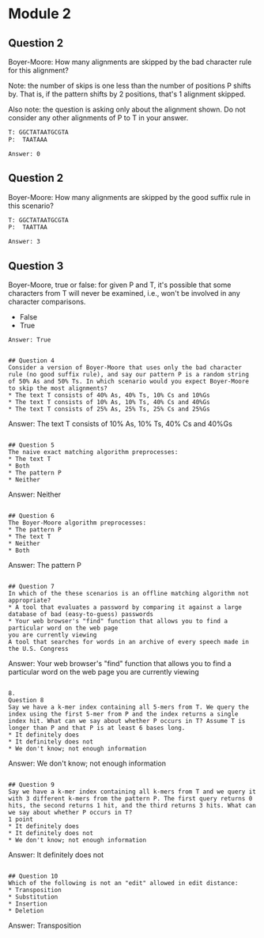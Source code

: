 # Module 2

## Question 2
Boyer-Moore: How many alignments are skipped by the bad character rule for this alignment?

Note: the number of skips is one less than the number of positions P shifts by. That is, if the pattern shifts by 2 positions, that's 1 alignment skipped.

Also note: the question is asking only about the alignment shown. Do not consider any other alignments of P to T in your answer.

```python
T: GGCTATAATGCGTA
P:  TAATAAA
```

```
Answer: 0
```

## Question 2
Boyer-Moore: How many alignments are skipped by the good suffix rule in this scenario?

```python
T: GGCTATAATGCGTA
P:  TAATTAA
```
```
Answer: 3
```

## Question 3
Boyer-Moore, true or false: for given P and T, it's possible that some characters from T will never be examined, i.e., won't be involved in any character comparisons.
* False
* True
```
Answer: True


## Question 4
Consider a version of Boyer-Moore that uses only the bad character rule (no good suffix rule), and say our pattern P is a random string of 50% As and 50% Ts. In which scenario would you expect Boyer-Moore to skip the most alignments?
* The text T consists of 40% As, 40% Ts, 10% Cs and 10%Gs
* The text T consists of 10% As, 10% Ts, 40% Cs and 40%Gs
* The text T consists of 25% As, 25% Ts, 25% Cs and 25%Gs
```
Answer: The text T consists of 10% As, 10% Ts, 40% Cs and 40%Gs
```

## Question 5
The naive exact matching algorithm preprocesses:
* The text T
* Both
* The pattern P
* Neither
```
Answer: Neither
```

## Question 6
The Boyer-Moore algorithm preprocesses:
* The pattern P
* The text T
* Neither
* Both
```
Answer: The pattern P
```

## Question 7
In which of the these scenarios is an offline matching algorithm not appropriate?
* A tool that evaluates a password by comparing it against a large database of bad (easy-to-guess) passwords
* Your web browser's "find" function that allows you to find a particular word on the web page
you are currently viewing
A tool that searches for words in an archive of every speech made in the U.S. Congress
```
Answer: Your web browser's "find" function that allows you to find a particular word on the web page
you are currently viewing
```

8.
Question 8
Say we have a k-mer index containing all 5-mers from T. We query the index using the first 5-mer from P and the index returns a single index hit. What can we say about whether P occurs in T? Assume T is longer than P and that P is at least 6 bases long.
* It definitely does
* It definitely does not
* We don't know; not enough information
```
Answer: We don't know; not enough information
```

## Question 9
Say we have a k-mer index containing all k-mers from T and we query it with 3 different k-mers from the pattern P. The first query returns 0 hits, the second returns 1 hit, and the third returns 3 hits. What can we say about whether P occurs in T?
1 point
* It definitely does
* It definitely does not
* We don't know; not enough information
```
Answer: It definitely does not
```

## Question 10
Which of the following is not an "edit" allowed in edit distance:
* Transposition
* Substitution
* Insertion
* Deletion
```
Answer: Transposition
```
